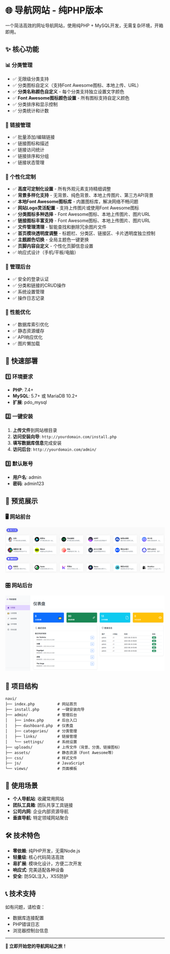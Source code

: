 # 🌐 导航网站 - 纯PHP版本

一个简洁高效的网址导航网站，使用纯PHP + MySQL开发，无需复杂环境，开箱即用。

## ✨ 核心功能

### 📊 分类管理
- ✅ 无限级分类支持
- ✅ 分类图标自定义（支持Font Awesome图标、本地上传、URL）
- ✅ **分类名称颜色自定义** - 每个分类支持独立设置文字颜色
- ✅ **Font Awesome图标颜色设置** - 所有图标支持自定义颜色
- ✅ 分类排序和显示控制
- ✅ 分类统计和计数

### 🔗 链接管理
- ✅ 批量添加/编辑链接
- ✅ 链接图标和描述
- ✅ 链接访问统计
- ✅ 链接排序和分组
- ✅ 链接状态管理

### 🎨 个性化定制
- ✅ **高度可定制化设置** - 所有外观元素支持精细调整
- ✅ **背景多样化支持** - 无背景、纯色背景、本地上传图片、第三方API背景
- ✅ **本地Font Awesome图标库** - 内置图标库，解决网络不畅问题
- ✅ **网站Logo灵活配置** - 支持上传图片或使用Font Awesome图标
- ✅ **分类图标多种选择** - Font Awesome图标、本地上传图片、图片URL
- ✅ **链接图标丰富支持** - Font Awesome图标、本地上传图片、图片URL
- ✅ **文件管理清理** - 智能查找和删除冗余图片文件
- ✅ **首页模块透明度调整** - 标题栏、分类区、链接区、卡片透明度独立控制
- ✅ **主题颜色切换** - 全局主题色一键更换
- ✅ **页脚内容自定义** - 个性化页脚信息设置
- ✅ 响应式设计（手机/平板/电脑）

### 🔐 管理后台
- ✅ 安全的登录认证
- ✅ 分类和链接的CRUD操作
- ✅ 系统设置管理
- ✅ 操作日志记录

### 🚀 性能优化
- ✅ 数据库索引优化
- ✅ 静态资源缓存
- ✅ API响应优化
- ✅ 图片懒加载

## 🚀 快速部署

### 1️⃣ 环境要求
- **PHP**: 7.4+
- **MySQL**: 5.7+ 或 MariaDB 10.2+
- **扩展**: pdo_mysql

### 2️⃣ 一键安装
1. **上传文件**到网站根目录
2. **访问安装向导**: `http://yourdomain.com/install.php`
3. **填写数据库信息**完成安装
4. **访问后台**: `http://yourdomain.com/admin/`

### 3️⃣ 默认账号
- **用户名**: admin
- **密码**: admin123

## 👀 预览展示

### 🖥️ 网站前台
![网站前台预览](preview1.png)

### 🎛️ 网站后台
![网站后台预览](preview2.png)

## 📁 项目结构

```
navi/
├── index.php          # 网站首页
├── install.php        # 一键安装向导
├── admin/             # 管理后台
│   ├── index.php      # 后台入口
│   ├── dashboard.php  # 仪表盘
│   ├── categories/    # 分类管理
│   ├── links/         # 链接管理
│   └── settings/      # 系统设置
├── uploads/           # 上传文件（背景、分类、链接图标）
├── assets/            # 静态资源（Font Awesome等）
├── css/               # 样式文件
├── js/                # JavaScript
└── views/             # 页面模板
```



## 🎯 使用场景

- **个人导航站**: 收藏常用网站
- **团队工具箱**: 团队共享工具链接
- **公司内网**: 企业内部资源导航
- **垂直导航**: 特定领域网站聚合

## 🛠️ 技术特色

- **零依赖**: 纯PHP开发，无需Node.js
- **轻量级**: 核心代码简洁高效
- **易扩展**: 模块化设计，方便二次开发
- **响应式**: 完美适配各种设备
- **安全**: 防SQL注入，XSS防护

## 📞 技术支持

如有问题，请检查：
- 数据库连接配置
- PHP错误日志
- 浏览器控制台信息

---

**🌟 立即开始您的导航网站之旅！**